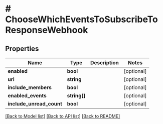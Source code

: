 # # ChooseWhichEventsToSubscribeToResponseWebhook

## Properties

Name | Type | Description | Notes
------------ | ------------- | ------------- | -------------
**enabled** | **bool** |  | [optional]
**url** | **string** |  | [optional]
**include_members** | **bool** |  | [optional]
**enabled_events** | **string[]** |  | [optional]
**include_unread_count** | **bool** |  | [optional]

[[Back to Model list]](../../README.md#models) [[Back to API list]](../../README.md#endpoints) [[Back to README]](../../README.md)
